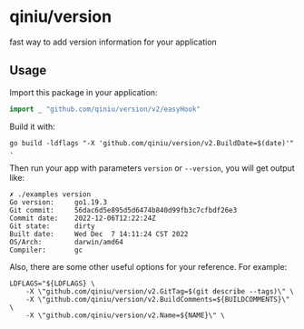 # qiniu/version

fast way to add version information for your application

## Usage

Import this package in your application:

```go
import _ "github.com/qiniu/version/v2/easyHook"
```

Build it with:

```shell
go build -ldflags "-X 'github.com/qiniu/version/v2.BuildDate=$(date)'" .
```

Then run your app with parameters `version` or `--version`, you will get output like:

```shell
✗ ./examples version
Go version:     go1.19.3
Git commit:     56dac6d5e895d5d6474b840d99fb3c7cfbdf26e3
Commit date:    2022-12-06T12:22:24Z
Git state:      dirty
Built date:     Wed Dec  7 14:11:24 CST 2022
OS/Arch:        darwin/amd64
Compiler:       gc
```

Also, there are some other useful options for your reference. For example:

```shell
LDFLAGS="${LDFLAGS} \
	-X \"github.com/qiniu/version/v2.GitTag=$(git describe --tags)\" \
	-X \"github.com/qiniu/version/v2.BuildComments=${BUILDCOMMENTS}\" \
	-X \"github.com/qiniu/version/v2.Name=${NAME}\" \
```
